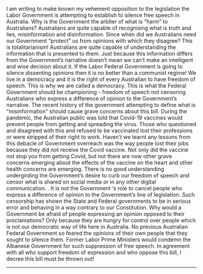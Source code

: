 I am writing to make known my vehement opposition to the legislation the Labor Government is attempting to establish to silence
free speech in Australia. Why is the Government the arbiter of what is “harm” to Australians? Australians are quite capable of
recognising what is truth and lies, misinformation and disinformation. Since when did we Australians need our Government
“protect” us from opinions with which they disagree? This is totalitarianism! Australians are quite capable of understanding the
information that is presented to them. Just because this information differs from the Government’s narrative doesn’t mean we
can’t make an intelligent and wise decision about it. If the Labor Federal Government is going to silence dissenting opinions then
it is no better than a communist regime! We live in a democracy and it is the right of every Australian to have freedom of speech.
This is why we are called a democracy. This is what the Federal Government should be championing - freedom of speech not
censoring Australians who express a difference of opinion to the Government’s narrative.
The recent history of the government attempting to define what is “misinformation” should cause grave concerns about this bill.
During the pandemic, the Australian public was told that Covid-19 vaccines would prevent people from getting and spreading the
virus. Those who questioned and disagreed with this and refused to be vaccinated lost their professions or were stripped of their
right to work. Haven’t we learnt any lessons from this debacle of Government overreach was the way people lost their jobs
because they did not receive the Covid vaccine. Not only did the vaccine not stop you from getting Covid, but not there are now
other grave concerns emerging about the effects of the vaccine on the heart and other health concerns are emerging.
There is no good understanding undergirding the Government’s desire to curb our freedom of speech and censor what is shared
on social media or in any other digital communication. . It is not the Government ‘s role to cancel people who express a
difference of opinion to the Government’s line of legislation. Such censorship has shown the State and Federal governments to be
in serious error and behaving in a way contrary to our Constitution.
Why would a Government be afraid of people expressing an opinion opposed to their proclamations? Only because they are
hungry for control over people which is not our democratic way of life here in Australia. No previous Australian Federal
Government so feared the opinions of their own people that they sought to silence them. Former Labor Prime Ministers would
condemn the Albanese Government for such suppression of free speech.
In agreement with all who support freedom of expression and who oppose this bill, I decree this bill must be thrown out!


-----


